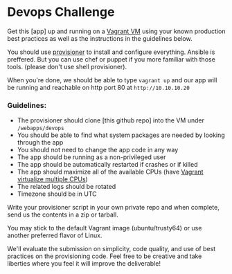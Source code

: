 # Devops Challenge

Get this [app] up and running on a [Vagrant VM](https://www.vagrantup.com/) using your known production best practices as well as the instructions in the guidelines below.

You should use [provisioner](https://www.vagrantup.com/docs/provisioning/) to install and configure everything. Ansible is preffered. But you can use chef or puppet if you more familiar with those tools. (please don't use shell provisioner).

When you're done, we should be able to type `vagrant up` and our app will be running and reachable on http port 80 at `http://10.10.10.20`

### Guidelines:
  - The provisioner should clone [this github repo] into the VM under `/webapps/devops`
  - You should be able to find what system packages are needed by looking through the app
  - You should not need to change the app code in any way
  - The app should be running as a non-privileged user
  - The app should be automatically restarted if crashes or if killed
  - The app should maximize all of the available CPUs (have 
    [Vagrant virtualize multiple CPUs](https://www.vagrantup.com/docs/virtualbox/configuration.html))
  - The related logs should be rotated
  - Timezone should be in UTC

Write your provisioner script in your own private repo and when complete, send us the contents in a zip or tarball.

You may stick to the default Vagrant image (ubuntu/trusty64) or use another preferred flavor of Linux.

We'll evaluate the submission on simplicity, code quality, and use of best practices on the provisioning code. Feel free to be creative and take liberties where you feel it will improve the deliverable!
